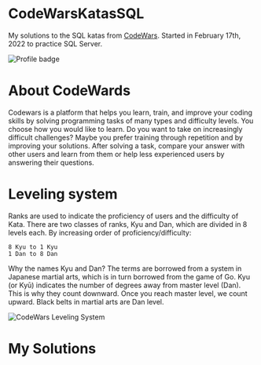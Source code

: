# CodeWarsKatasSQL
My solutions to the SQL katas from <a href="https://www.codewars.com">CodeWars</a>. 
Started in February 17th, 2022 to practice SQL Server.

<img src="https://www.codewars.com/users/matheusguifer/badges/large" alt="Profile badge" data-canonical-src="https://www.codewars.com/users/matheusguifer/badges/large" style="max-width: 100%;">

# About CodeWards

Codewars is a platform that helps you learn, train, and improve your coding skills by solving programming tasks of many types and difficulty levels. You choose how you would like to learn. Do you want to take on increasingly difficult challenges? Maybe you prefer training through repetition and by improving your solutions. After solving a task, compare your answer with other users and learn from them or help less experienced users by answering their questions.

# Leveling system

Ranks are used to indicate the proficiency of users and the difficulty of Kata. There are two classes of ranks, Kyu and Dan, which are divided in 8 levels each. By increasing order of proficiency/difficulty:

    8 Kyu to 1 Kyu
    1 Dan to 8 Dan

Why the names Kyu and Dan? The terms are borrowed from a system in Japanese martial arts, which is in turn borrowed from the game of Go. Kyu (or Kyū) indicates the number of degrees away from master level (Dan). This is why they count downward. Once you reach master level, we count upward. Black belts in martial arts are Dan level.


<img src="https://camo.githubusercontent.com/5f28e2e61b2abbc1144a892d684a6b87e58f5b10526170cf7496012a3dbe08bb/68747470733a2f2f692e696d6775722e636f6d2f566d3737584d762e706e67" alt="CodeWars Leveling System">

# My Solutions
